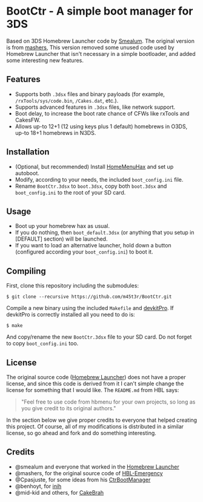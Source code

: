 BootCtr - A simple boot manager for 3DS
=======================================

Based on 3DS Homebrew Launcher code by [Smealum][1]. The original version is
from [mashers][2], This version removed some unused code used by Homebrew
Launcher that isn't necessary in a simple bootloader, and added some
interesting new features.

Features
--------

* Supports both ``.3dsx`` files and binary payloads (for example,
``/rxTools/sys/code.bin``, ``/Cakes.dat``, etc.).
* Supports advanced features in ``.3dsx`` files, like network support.
* Boot delay, to increase the boot rate chance of CFWs like rxTools and
CakesFW.
* Allows up-to 12+1 (12 using keys plus 1 default) homebrews in O3DS, up-to
18+1 homebrews in N3DS.

Installation
------------

* (Optional, but recommended) Install [HomeMenuHax][7] and set up autoboot.
* Modify, according to your needs, the included ``boot_config.ini`` file.
* Rename ``BootCtr.3dsx`` to ``boot.3dsx``, copy both ``boot.3dsx`` and
``boot_config.ini`` to the root of your SD card.

Usage
-----

* Boot up your homebrew hax as usual.
* If you do nothing, then ``boot_default.3dsx`` (or anything that you setup in
[DEFAULT] section) will be launched.
* If you want to load an alternative launcher, hold down a button (configured
according your ``boot_config.ini``) to boot it.

Compiling
---------

First, clone this repository including the submodules:

    $ git clone --recursive https://github.com/m45t3r/BootCtr.git

Compile a new binary using the included ``Makefile`` and [devkitPro][3].
If devkitPro is correctly installed all you need to do is:

    $ make

And copy/rename the new ``BootCtr.3dsx`` file to your SD card. Do not forget
to copy ``boot_config.ini`` too.

License
-------

The original source code ([Homebrew Launcher][1]) does not have a proper
license, and since this code is derived from it I can't simple change the
license for something that I would like. The ``README.md`` from HBL says:

> "Feel free to use code from hbmenu for your own projects, so long as you
give credit to its original authors."

In the section below we give proper credits to everyone that helped creating
this project. Of course, all of my modifications is distributed in a similar
license, so go ahead and fork and do something interesting.

Credits
-------

* @smealum and everyone that worked in the [Homebrew Launcher][1]
* @mashers, for the original source code of [HBL-Emergency][2]
* @Cpasjuste, for some ideas from his [CtrBootManager][4]
* @benhoyt, for [inih][5]
* @mid-kid and others, for [CakeBrah][6]

[1]: https://github.com/smealum/3ds_hb_menu
[2]: https://gbatemp.net/threads/release-homebrew-emergency-launcher.399394/
[3]: http://devkitpro.org/
[4]: https://github.com/Cpasjuste/CtrBootManager
[5]: https://github.com/benhoyt/inih
[6]: https://github.com/mid-kid/CakeBrah
[7]: https://github.com/yellows8/3ds_homemenuhax
